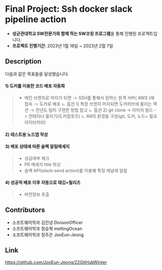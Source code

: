 # Final Project: Ssh docker slack pipeline action
- **성균관대학교 SW전문가와 함께 하는 SW코칭 프로그램**을 통해 진행된 프로젝트입니다.
- **프로젝트 진행기간**: 2023년 1월 18일 ~ 2023년 2월 7일

## Description
다음과 같은 목표들을 달성했습니다.  
#### 1) 도커를 이용한 코드 배포 자동화
> - 메인 브랜치로 머지가 되면 -> SSH를 통해서 원하는 원격 서버( AWS )에 접속 -> 도커로 배포
>    ㄴ 옵션 1) 특정 브랜치 머지되면 도커허브에 올리는 액션 -> 전년도 팀이 구현한 방법 참고
>    ㄴ 옵션 2) git clone -> 이미지 빌드 -> 컨테이너 올리기(도커컴포즈)
>    ㄴ AWS 환경을 구성(git, 도커, 노드+ 필요라이브러리)
>     
#### 2) 테스트용 노드앱 작성
>
#### 3) 배포 상태에 따른 슬랙 알림메세지
> - 성공여부 체크
> - PR 메세지 title 파싱
> - 슬랙 API(slack-send action)를 이용해 특정 채널에 알림
 
#### 4) 성공적 배포 이후 자동으로 태깅+릴리즈

> - 버전정보 추출

## Contributors

- 소프트웨어학과 김진녕 DivisonOfficer
- 소프트웨어학과 정승혁 meltingOcean
- 소프트웨어학과 정주은 JooEun-Jeong

## Link

https://github.com/JooEun-Jeong/22GitHubWinter
